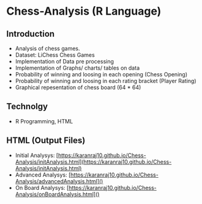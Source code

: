 # Chess-Analysis (R Language)

## Introduction

* Analysis of chess games.
* Dataset: LiChess Chess Games
* Implementation of Data pre processing
* Implementation of Graphs/ charts/ tables on data
* Probability of winning and loosing in each opening (Chess Opening)
* Probability of winning and loosing in each rating bracket (Player Rating)
* Graphical repesentation of chess board (64 * 64)

## Technolgy

* R Programming, HTML

## HTML (Output Files)

* Initial Analysys: [https://karanraj10.github.io/Chess-Analysis/initAnalysis.html](https://karanraj10.github.io/Chess-Analysis/initAnalysis.html)
* Advanced Analysys: [https://karanraj10.github.io/Chess-Analysis/advancedAnalysis.html]()
* On Board Analysys: [https://karanraj10.github.io/Chess-Analysis/onBoardAnalysis.html]()
